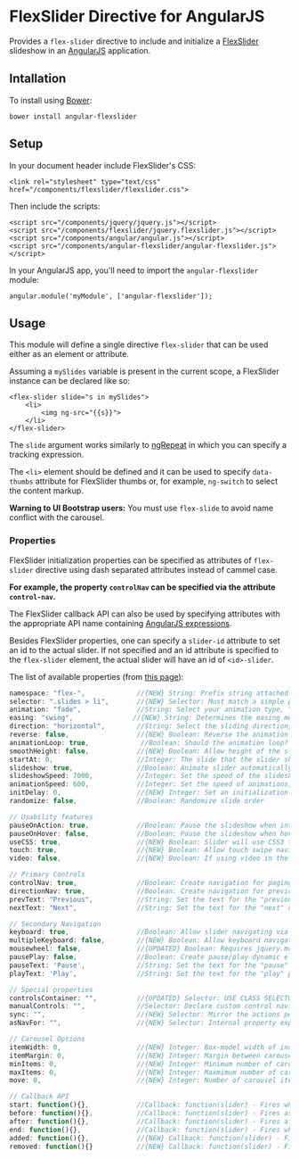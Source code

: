 # FlexSlider Directive for AngularJS

Provides a `flex-slider` directive to include and initialize a [FlexSlider](http://flexslider.woothemes.com/) slideshow in an [AngularJS](http://angularjs.org/) application.

## Intallation

To install using [Bower](http://bower.io):

```
bower install angular-flexslider
```

## Setup

In your document header include FlexSlider's CSS:

```
<link rel="stylesheet" type="text/css" href="/components/flexslider/flexslider.css">
```

Then include the scripts:

```
<script src="/components/jquery/jquery.js"></script>
<script src="/components/flexslider/jquery.flexslider.js"></script>
<script src="/components/angular/angular.js"></script>
<script src="/components/angular-flexslider/angular-flexslider.js"></script>
```

In your AngularJS app, you'll need to import the `angular-flexslider` module:

```
angular.module('myModule', ['angular-flexslider']);
```

## Usage

This module will define a single directive `flex-slider` that can be used either as
an element or attribute.

Assuming a `mySlides` variable is present in the current scope, a FlexSlider instance
can be declared like so:

```
<flex-slider slide="s in mySlides">
	<li>
		<img ng-src="{{s}}">
	</li>
</flex-slider>
```

The `slide` argument works similarly to [ngRepeat](http://docs.angularjs.org/api/ng.directive:ngRepeat)
in which you can specify a tracking expression.

The `<li>` element should be defined and it can be used to specify `data-thumbs`
attribute for FlexSlider thumbs or, for example, `ng-switch` to select the content
markup.

<b>Warning to UI Bootstrap users:</b> You must use `flex-slide` to avoid name conflict with the carousel.

### Properties

FlexSlider initialization properties can be specified as attributes of `flex-slider`
directive using dash separated attributes instead of cammel case.

**For example, the property `controlNav` can be specified via the attribute `control-nav`.**

The FlexSlider callback API can also be used by specifying attributes with the
appropriate API name containing [AngularJS expressions](http://docs.angularjs.org/guide/expression).

Besides FlexSlider properties, one can specify a `slider-id` attribute to set an
id to the actual slider. If not specified and an id attribute is specified to
the `flex-slider` element, the actual slider will have an id of `<id>-slider`.

The list of available properties (from [this page](http://www.woothemes.com/flexslider/#tabs-flexslider-info-tabber-tab-2)):

```javascript
namespace: "flex-",             //{NEW} String: Prefix string attached to the class of every element generated by the plugin
selector: ".slides > li",       //{NEW} Selector: Must match a simple pattern. '{container} > {slide}' -- Ignore pattern at your own peril
animation: "fade",              //String: Select your animation type, "fade" or "slide"
easing: "swing",               //{NEW} String: Determines the easing method used in jQuery transitions. jQuery easing plugin is supported!
direction: "horizontal",        //String: Select the sliding direction, "horizontal" or "vertical"
reverse: false,                 //{NEW} Boolean: Reverse the animation direction
animationLoop: true,             //Boolean: Should the animation loop? If false, directionNav will received "disable" classes at either end
smoothHeight: false,            //{NEW} Boolean: Allow height of the slider to animate smoothly in horizontal mode
startAt: 0,                     //Integer: The slide that the slider should start on. Array notation (0 = first slide)
slideshow: true,                //Boolean: Animate slider automatically
slideshowSpeed: 7000,           //Integer: Set the speed of the slideshow cycling, in milliseconds
animationSpeed: 600,            //Integer: Set the speed of animations, in milliseconds
initDelay: 0,                   //{NEW} Integer: Set an initialization delay, in milliseconds
randomize: false,               //Boolean: Randomize slide order

// Usability features
pauseOnAction: true,            //Boolean: Pause the slideshow when interacting with control elements, highly recommended.
pauseOnHover: false,            //Boolean: Pause the slideshow when hovering over slider, then resume when no longer hovering
useCSS: true,                   //{NEW} Boolean: Slider will use CSS3 transitions if available
touch: true,                    //{NEW} Boolean: Allow touch swipe navigation of the slider on touch-enabled devices
video: false,                   //{NEW} Boolean: If using video in the slider, will prevent CSS3 3D Transforms to avoid graphical glitches

// Primary Controls
controlNav: true,               //Boolean: Create navigation for paging control of each clide? Note: Leave true for manualControls usage
directionNav: true,             //Boolean: Create navigation for previous/next navigation? (true/false)
prevText: "Previous",           //String: Set the text for the "previous" directionNav item
nextText: "Next",               //String: Set the text for the "next" directionNav item

// Secondary Navigation
keyboard: true,                 //Boolean: Allow slider navigating via keyboard left/right keys
multipleKeyboard: false,        //{NEW} Boolean: Allow keyboard navigation to affect multiple sliders. Default behavior cuts out keyboard navigation with more than one slider present.
mousewheel: false,              //{UPDATED} Boolean: Requires jquery.mousewheel.js (https://github.com/brandonaaron/jquery-mousewheel) - Allows slider navigating via mousewheel
pausePlay: false,               //Boolean: Create pause/play dynamic element
pauseText: 'Pause',             //String: Set the text for the "pause" pausePlay item
playText: 'Play',               //String: Set the text for the "play" pausePlay item

// Special properties
controlsContainer: "",          //{UPDATED} Selector: USE CLASS SELECTOR. Declare which container the navigation elements should be appended too. Default container is the FlexSlider element. Example use would be ".flexslider-container". Property is ignored if given element is not found.
manualControls: "",             //Selector: Declare custom control navigation. Examples would be ".flex-control-nav li" or "#tabs-nav li img", etc. The number of elements in your controlNav should match the number of slides/tabs.
sync: "",                       //{NEW} Selector: Mirror the actions performed on this slider with another slider. Use with care.
asNavFor: "",                   //{NEW} Selector: Internal property exposed for turning the slider into a thumbnail navigation for another slider

// Carousel Options
itemWidth: 0,                   //{NEW} Integer: Box-model width of individual carousel items, including horizontal borders and padding.
itemMargin: 0,                  //{NEW} Integer: Margin between carousel items.
minItems: 0,                    //{NEW} Integer: Minimum number of carousel items that should be visible. Items will resize fluidly when below this.
maxItems: 0,                    //{NEW} Integer: Maxmimum number of carousel items that should be visible. Items will resize fluidly when above this limit.
move: 0,                        //{NEW} Integer: Number of carousel items that should move on animation. If 0, slider will move all visible items.

// Callback API
start: function(){},            //Callback: function(slider) - Fires when the slider loads the first slide
before: function(){},           //Callback: function(slider) - Fires asynchronously with each slider animation
after: function(){},            //Callback: function(slider) - Fires after each slider animation completes
end: function(){},              //Callback: function(slider) - Fires when the slider reaches the last slide (asynchronous)
added: function(){},            //{NEW} Callback: function(slider) - Fires after a slide is added
removed: function(){}           //{NEW} Callback: function(slider) - Fires after a slide is removed
```
